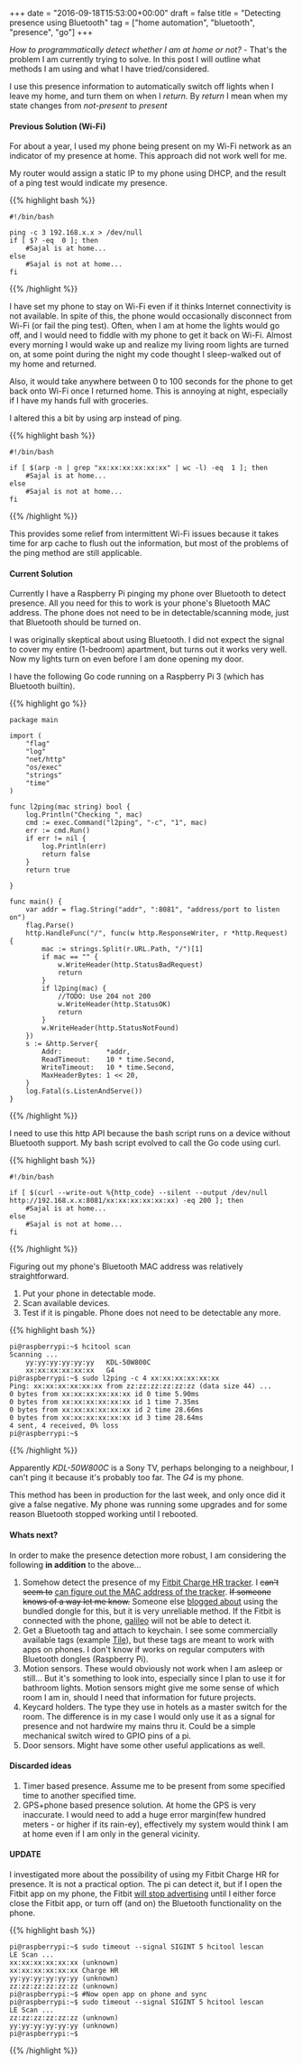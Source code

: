 +++
date = "2016-09-18T15:53:00+00:00"
draft = false
title = "Detecting presence using Bluetooth"
tag = ["home automation", "bluetooth", "presence", "go"]
+++

*How to programmatically detect whether I am at home or not?* - That's the problem I am currently trying to solve. In this post I will outline what methods I am using and what I have tried/considered.

I use this presence information to automatically switch off lights when I leave my home, and turn them on when I *return*. By *return* I mean when my state changes from *not-present* to *present*

#### Previous Solution (Wi-Fi)

For about a year, I used my phone being present on my Wi-Fi network as an indicator of my presence at home. This approach did not work well for me.

My router would assign a static IP to my phone using DHCP, and the result of a ping test would indicate my presence.

{{% highlight bash %}}
````
#!/bin/bash

ping -c 3 192.168.x.x > /dev/null
if [ $? -eq  0 ]; then
	#Sajal is at home...
else
	#Sajal is not at home...
fi
````
{{% /highlight %}}

I have set my phone to stay on Wi-Fi even if it thinks Internet connectivity is not available. In spite of this, the phone would occasionally disconnect from Wi-Fi (or fail the ping test). Often, when I am at home the lights would go off, and I would need to fiddle with my phone to get it back on Wi-Fi. Almost every morning I would wake up and realize my living room lights are turned on, at some point during the night my code thought I sleep-walked out of my home and returned.

Also, it would take anywhere between 0 to 100 seconds for the phone to get back onto Wi-Fi once I returned home. This is annoying at night, especially if I have my hands full with groceries.

I altered this a bit by using arp instead of ping.

{{% highlight bash %}}
````
#!/bin/bash

if [ $(arp -n | grep "xx:xx:xx:xx:xx:xx" | wc -l) -eq  1 ]; then
	#Sajal is at home...
else
	#Sajal is not at home...
fi
````
{{% /highlight %}}

This provides some relief from intermittent Wi-Fi issues because it takes time for arp cache to flush out the information, but most of the problems of the ping method are still applicable.

#### Current Solution

Currently I have a Raspberry Pi pinging my phone over Bluetooth to detect presence. All you need for this to work is your phone's Bluetooth MAC address. The phone does not need to be in detectable/scanning mode, just that Bluetooth should be turned on.

I was originally skeptical about using Bluetooth. I did not expect the signal to cover my entire (1-bedroom) apartment, but turns out it works very well. Now my lights turn on even before I am done opening my door.

I have the following Go code running on a Raspberry Pi 3 (which has Bluetooth builtin). 

{{% highlight go %}}
````
package main

import (
	"flag"
	"log"
	"net/http"
	"os/exec"
	"strings"
	"time"
)

func l2ping(mac string) bool {
	log.Println("Checking ", mac)
	cmd := exec.Command("l2ping", "-c", "1", mac)
	err := cmd.Run()
	if err != nil {
		log.Println(err)
		return false
	}
	return true

}

func main() {
	var addr = flag.String("addr", ":8081", "address/port to listen on")
	flag.Parse()
	http.HandleFunc("/", func(w http.ResponseWriter, r *http.Request) {
		mac := strings.Split(r.URL.Path, "/")[1]
		if mac == "" {
			w.WriteHeader(http.StatusBadRequest)
			return
		}
		if l2ping(mac) {
			//TODO: Use 204 not 200
			w.WriteHeader(http.StatusOK)
			return
		}
		w.WriteHeader(http.StatusNotFound)
	})
	s := &http.Server{
		Addr:           *addr,
		ReadTimeout:    10 * time.Second,
		WriteTimeout:   10 * time.Second,
		MaxHeaderBytes: 1 << 20,
	}
	log.Fatal(s.ListenAndServe())
}
````
{{% /highlight %}}

I need to use this http API because the bash script runs on a device without Bluetooth support. My bash script evolved to call the Go code using curl.

{{% highlight bash %}}
````
#!/bin/bash

if [ $(curl --write-out %{http_code} --silent --output /dev/null http://192.168.x.x:8081/xx:xx:xx:xx:xx:xx) -eq 200 ]; then
	#Sajal is at home...
else
	#Sajal is not at home...
fi
````
{{% /highlight %}}

Figuring out my phone's Bluetooth MAC address was relatively straightforward.

1. Put your phone in detectable mode.
2. Scan available devices.
3. Test if it is pingable. Phone does not need to be detectable any more.

{{% highlight bash %}}
````
pi@raspberrypi:~$ hcitool scan
Scanning ...
	yy:yy:yy:yy:yy:yy	KDL-50W800C
	xx:xx:xx:xx:xx:xx	G4
pi@raspberrypi:~$ sudo l2ping -c 4 xx:xx:xx:xx:xx:xx
Ping: xx:xx:xx:xx:xx:xx from zz:zz:zz:zz:zz:zz (data size 44) ...
0 bytes from xx:xx:xx:xx:xx:xx id 0 time 5.90ms
0 bytes from xx:xx:xx:xx:xx:xx id 1 time 7.35ms
0 bytes from xx:xx:xx:xx:xx:xx id 2 time 28.66ms
0 bytes from xx:xx:xx:xx:xx:xx id 3 time 28.64ms
4 sent, 4 received, 0% loss
pi@raspberrypi:~$ 

````
{{% /highlight %}}

Apparently *KDL-50W800C* is a Sony TV, perhaps belonging to a neighbour, I can't ping it because it's probably too far. The *G4* is my phone.

This method has been in production for the last week, and only once did it give a false negative. My phone was running some upgrades and for some reason Bluetooth stopped working until I rebooted.

#### Whats next?

In order to make the presence detection more robust, I am considering the following **in addition** to the above...

1. Somehow detect the presence of my [Fitbit Charge HR tracker](https://www.fitbit.com/chargehr). I ~~can't seem to~~ [can figure out the MAC address of the tracker](/post/fitbit-bluetooth-mac.html). ~~If someone knows of a way let me know.~~ Someone else [blogged about](http://dotnet.work/2016/02/tracking-fitbit-presence-under-linux-raspberry-pi-2/) using the bundled dongle for this, but it is very unreliable method. If the Fitbit is connected with the phone, [galileo](https://bitbucket.org/benallard/galileo/) will not be able to detect it.
2. Get a Bluetooth tag and attach to keychain. I see some commercially available tags (example [Tile](https://www.thetileapp.com/)), but these tags are meant to work with apps on phones. I don't know if works on regular computers with Bluetooth dongles (Raspberry Pi).
3. Motion sensors. These would obviously not work when I am asleep or still... But it's something to look into, especially since I plan to use it for bathroom lights. Motion sensors might give me some sense of which room I am in, should I need that information for future projects.
4. Keycard holders. The type they use in hotels as a master switch for the room. The difference is in my case I would only use it as a signal for presence and not hardwire my mains thru it. Could be a simple mechanical switch wired to GPIO pins of a pi.
5. Door sensors. Might have some other useful applications as well.

#### Discarded ideas

1. Timer based presence. Assume me to be present from some specified time to another specified time.
2. GPS+phone based presence solution. At home the GPS is very inaccurate. I would need to add a huge error margin(few hundred meters - or higher if its rain-ey), effectively my system would think I am at home even if I am only in the general vicinity.

#### UPDATE

I investigated more about the possibility of using my Fitbit Charge HR for presence. It is not a practical option. The pi can detect it, but if I open the Fitbit app on my phone, the Fitbit [will stop advertising](https://community.fitbit.com/t5/Web-API/Charge-HR-and-Bit-Finder-Geo-app/m-p/1106648#M4177) until I either force close the Fitbit app, or turn off (and on) the Bluetooth functionality on the phone.

{{% highlight bash %}}
````
pi@raspberrypi:~$ sudo timeout --signal SIGINT 5 hcitool lescan
LE Scan ...
xx:xx:xx:xx:xx:xx (unknown)
xx:xx:xx:xx:xx:xx Charge HR
yy:yy:yy:yy:yy:yy (unknown)
zz:zz:zz:zz:zz:zz (unknown)
pi@raspberrypi:~$ #Now open app on phone and sync
pi@raspberrypi:~$ sudo timeout --signal SIGINT 5 hcitool lescan
LE Scan ...
zz:zz:zz:zz:zz:zz (unknown)
yy:yy:yy:yy:yy:yy (unknown)
pi@raspberrypi:~$ 
````
{{% /highlight %}}